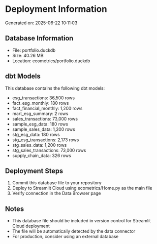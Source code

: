 # Deployment Information

Generated on: 2025-06-22 10:11:03

## Database Information
- File: portfolio.duckdb
- Size: 40.26 MB
- Location: ecometrics/portfolio.duckdb

## dbt Models
This database contains the following dbt models:
- esg_transactions: 36,500 rows
- fact_esg_monthly: 180 rows
- fact_financial_monthly: 1,200 rows
- mart_esg_summary: 2 rows
- sales_transactions: 73,000 rows
- sample_esg_data: 180 rows
- sample_sales_data: 1,200 rows
- stg_esg_data: 180 rows
- stg_esg_transactions: 2,173 rows
- stg_sales_data: 1,200 rows
- stg_sales_transactions: 73,000 rows
- supply_chain_data: 326 rows

## Deployment Steps
1. Commit this database file to your repository
2. Deploy to Streamlit Cloud using ecometrics/Home.py as the main file
3. Verify connection in the Data Browser page

## Notes
- This database file should be included in version control for Streamlit Cloud deployment
- The file will be automatically detected by the data connector
- For production, consider using an external database
